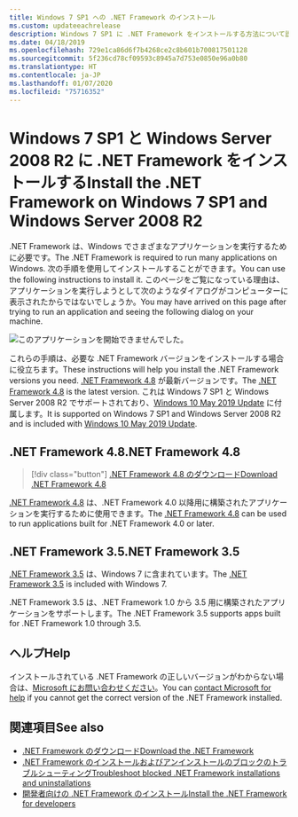 ```yaml
---
title: Windows 7 SP1 への .NET Framework のインストール
ms.custom: updateeachrelease
description: Windows 7 SP1 に .NET Framework をインストールする方法について説明します。
ms.date: 04/18/2019
ms.openlocfilehash: 729e1ca86d6f7b4268ce2c8b601b700817501128
ms.sourcegitcommit: 5f236cd78cf09593c8945a7d753e0850e96a0b80
ms.translationtype: HT
ms.contentlocale: ja-JP
ms.lasthandoff: 01/07/2020
ms.locfileid: "75716352"
---
```

# <a name="install-the-net-framework-on-windows-7-sp1-and-windows-server-2008-r2"></a><span data-ttu-id="5e230-103">Windows 7 SP1 と Windows Server 2008 R2 に .NET Framework をインストールする</span><span class="sxs-lookup"><span data-stu-id="5e230-103">Install the .NET Framework on Windows 7 SP1 and Windows Server 2008 R2</span></span>

<span data-ttu-id="5e230-104">.NET Framework は、Windows でさまざまなアプリケーションを実行するために必要です。</span><span class="sxs-lookup"><span data-stu-id="5e230-104">The .NET Framework is required to run many applications on Windows.</span></span> <span data-ttu-id="5e230-105">次の手順を使用してインストールすることができます。</span><span class="sxs-lookup"><span data-stu-id="5e230-105">You can use the following instructions to install it.</span></span> <span data-ttu-id="5e230-106">このページをご覧になっている理由は、アプリケーションを実行しようとして次のようなダイアログがコンピューターに表示されたからではないでしょうか。</span><span class="sxs-lookup"><span data-stu-id="5e230-106">You may have arrived on this page after trying to run an application and seeing the following dialog on your machine.</span></span>

![このアプリケーションを開始できませんでした。](./media/this-application-could-not-be-started.png)

<span data-ttu-id="5e230-108">これらの手順は、必要な .NET Framework バージョンをインストールする場合に役立ちます。</span><span class="sxs-lookup"><span data-stu-id="5e230-108">These instructions will help you install the .NET Framework versions you need.</span></span> <span data-ttu-id="5e230-109">[.NET Framework 4.8](https://github.com/Microsoft/dotnet/tree/master/releases/net48) が最新バージョンです。</span><span class="sxs-lookup"><span data-stu-id="5e230-109">The [.NET Framework 4.8](https://github.com/Microsoft/dotnet/tree/master/releases/net48) is the latest version.</span></span> <span data-ttu-id="5e230-110">これは Windows 7 SP1 と Windows Server 2008 R2 でサポートされており、[Windows 10 May 2019 Update](https://support.microsoft.com/help/4028685/windows-10-get-the-update) に付属します。</span><span class="sxs-lookup"><span data-stu-id="5e230-110">It is supported on Windows 7 SP1 and Windows Server 2008 R2 and is included with [Windows 10 May 2019 Update](https://support.microsoft.com/help/4028685/windows-10-get-the-update).</span></span>

## <a name="net-framework-48"></a><span data-ttu-id="5e230-111">.NET Framework 4.8</span><span class="sxs-lookup"><span data-stu-id="5e230-111">.NET Framework 4.8</span></span>

> [!div class="button"]
> [<span data-ttu-id="5e230-112">.NET Framework 4.8 のダウンロード</span><span class="sxs-lookup"><span data-stu-id="5e230-112">Download .NET Framework 4.8</span></span>](https://dotnet.microsoft.com/download/dotnet-framework/net48)

<span data-ttu-id="5e230-113">[.NET Framework 4.8](https://github.com/Microsoft/dotnet/tree/master/releases/net48) は、.NET Framework 4.0 以降用に構築されたアプリケーションを実行するために使用できます。</span><span class="sxs-lookup"><span data-stu-id="5e230-113">The [.NET Framework 4.8](https://github.com/Microsoft/dotnet/tree/master/releases/net48) can be used to run applications built for .NET Framework 4.0 or later.</span></span>

## <a name="net-framework-35"></a><span data-ttu-id="5e230-114">.NET Framework 3.5</span><span class="sxs-lookup"><span data-stu-id="5e230-114">.NET Framework 3.5</span></span>

<span data-ttu-id="5e230-115">[.NET Framework 3.5](https://www.microsoft.com/download/details.aspx?id=21) は、Windows 7 に含まれています。</span><span class="sxs-lookup"><span data-stu-id="5e230-115">The [.NET Framework 3.5](https://www.microsoft.com/download/details.aspx?id=21) is included with Windows 7.</span></span>

<span data-ttu-id="5e230-116">.NET Framework 3.5 は、.NET Framework 1.0 から 3.5 用に構築されたアプリケーションをサポートします。</span><span class="sxs-lookup"><span data-stu-id="5e230-116">The .NET Framework 3.5 supports apps built for .NET Framework 1.0 through 3.5.</span></span>

## <a name="help"></a><span data-ttu-id="5e230-117">ヘルプ</span><span class="sxs-lookup"><span data-stu-id="5e230-117">Help</span></span>

<span data-ttu-id="5e230-118">インストールされている .NET Framework の正しいバージョンがわからない場合は、[Microsoft にお問い合わせください](mailto:dotnet-install-help@service.microsoft.com?subject=Install-Help)。</span><span class="sxs-lookup"><span data-stu-id="5e230-118">You can [contact Microsoft for help](mailto:dotnet-install-help@service.microsoft.com?subject=Install-Help) if you cannot get the correct version of the .NET Framework installed.</span></span>

## <a name="see-also"></a><span data-ttu-id="5e230-119">関連項目</span><span class="sxs-lookup"><span data-stu-id="5e230-119">See also</span></span>

- [<span data-ttu-id="5e230-120">.NET Framework のダウンロード</span><span class="sxs-lookup"><span data-stu-id="5e230-120">Download the .NET Framework</span></span>](https://dotnet.microsoft.com/download)
- [<span data-ttu-id="5e230-121">.NET Framework のインストールおよびアンインストールのブロックのトラブルシューティング</span><span class="sxs-lookup"><span data-stu-id="5e230-121">Troubleshoot blocked .NET Framework installations and uninstallations</span></span>](troubleshoot-blocked-installations-and-uninstallations.md)
- [<span data-ttu-id="5e230-122">開発者向けの .NET Framework のインストール</span><span class="sxs-lookup"><span data-stu-id="5e230-122">Install the .NET Framework for developers</span></span>](guide-for-developers.md)
